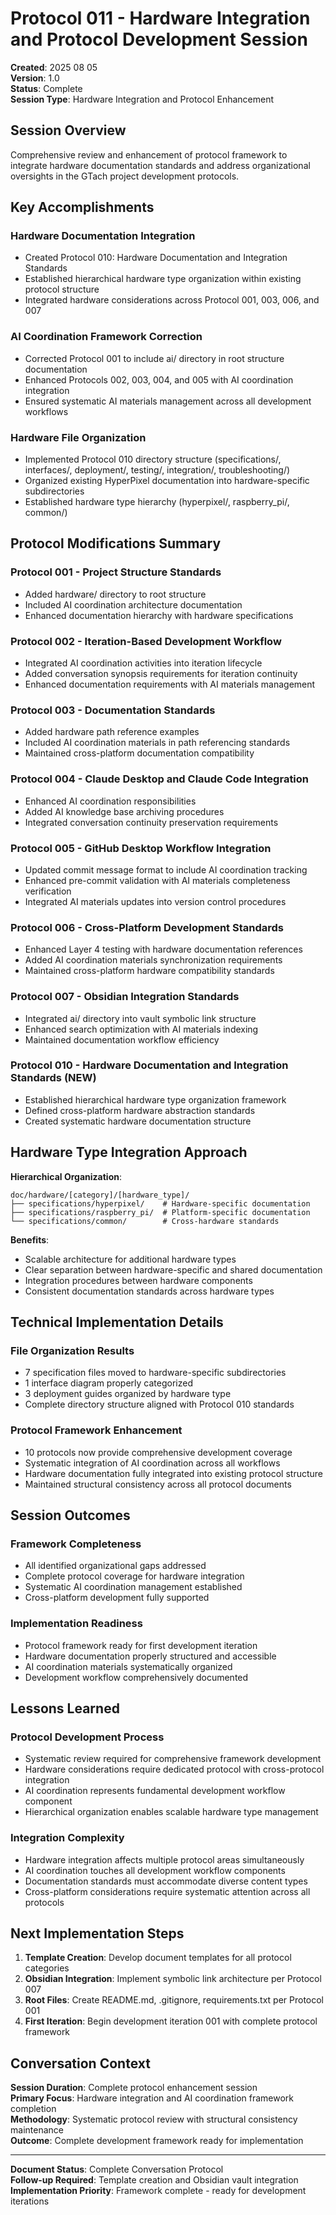 # Protocol 011 - Hardware Integration and Protocol Development Session

**Created**: 2025 08 05  
**Version**: 1.0  
**Status**: Complete  
**Session Type**: Hardware Integration and Protocol Enhancement

## Session Overview

Comprehensive review and enhancement of protocol framework to integrate hardware documentation standards and address organizational oversights in the GTach project development protocols.

## Key Accomplishments

### Hardware Documentation Integration
- Created Protocol 010: Hardware Documentation and Integration Standards
- Established hierarchical hardware type organization within existing protocol structure
- Integrated hardware considerations across Protocol 001, 003, 006, and 007

### AI Coordination Framework Correction
- Corrected Protocol 001 to include ai/ directory in root structure documentation
- Enhanced Protocols 002, 003, 004, and 005 with AI coordination integration
- Ensured systematic AI materials management across all development workflows

### Hardware File Organization
- Implemented Protocol 010 directory structure (specifications/, interfaces/, deployment/, testing/, integration/, troubleshooting/)
- Organized existing HyperPixel documentation into hardware-specific subdirectories
- Established hardware type hierarchy (hyperpixel/, raspberry_pi/, common/)

## Protocol Modifications Summary

### Protocol 001 - Project Structure Standards
- Added hardware/ directory to root structure
- Included AI coordination architecture documentation
- Enhanced documentation hierarchy with hardware specifications

### Protocol 002 - Iteration-Based Development Workflow  
- Integrated AI coordination activities into iteration lifecycle
- Added conversation synopsis requirements for iteration continuity
- Enhanced documentation requirements with AI materials management

### Protocol 003 - Documentation Standards
- Added hardware path reference examples
- Included AI coordination materials in path referencing standards
- Maintained cross-platform documentation compatibility

### Protocol 004 - Claude Desktop and Claude Code Integration
- Enhanced AI coordination responsibilities
- Added AI knowledge base archiving procedures
- Integrated conversation continuity preservation requirements

### Protocol 005 - GitHub Desktop Workflow Integration
- Updated commit message format to include AI coordination tracking
- Enhanced pre-commit validation with AI materials completeness verification
- Integrated AI materials updates into version control procedures

### Protocol 006 - Cross-Platform Development Standards
- Enhanced Layer 4 testing with hardware documentation references
- Added AI coordination materials synchronization requirements
- Maintained cross-platform hardware compatibility standards

### Protocol 007 - Obsidian Integration Standards
- Integrated ai/ directory into vault symbolic link structure
- Enhanced search optimization with AI materials indexing
- Maintained documentation workflow efficiency

### Protocol 010 - Hardware Documentation and Integration Standards (NEW)
- Established hierarchical hardware type organization framework
- Defined cross-platform hardware abstraction standards
- Created systematic hardware documentation structure

## Hardware Type Integration Approach

**Hierarchical Organization**:
```
doc/hardware/[category]/[hardware_type]/
├── specifications/hyperpixel/    # Hardware-specific documentation
├── specifications/raspberry_pi/  # Platform-specific documentation  
└── specifications/common/        # Cross-hardware standards
```

**Benefits**:
- Scalable architecture for additional hardware types
- Clear separation between hardware-specific and shared documentation
- Integration procedures between hardware components
- Consistent documentation standards across hardware types

## Technical Implementation Details

### File Organization Results
- 7 specification files moved to hardware-specific subdirectories
- 1 interface diagram properly categorized
- 3 deployment guides organized by hardware type
- Complete directory structure aligned with Protocol 010 standards

### Protocol Framework Enhancement
- 10 protocols now provide comprehensive development coverage
- Systematic integration of AI coordination across all workflows
- Hardware documentation fully integrated into existing protocol structure
- Maintained structural consistency across all protocol documents

## Session Outcomes

### Framework Completeness
- All identified organizational gaps addressed
- Complete protocol coverage for hardware integration
- Systematic AI coordination management established
- Cross-platform development fully supported

### Implementation Readiness
- Protocol framework ready for first development iteration
- Hardware documentation properly structured and accessible
- AI coordination materials systematically organized
- Development workflow comprehensively documented

## Lessons Learned

### Protocol Development Process
- Systematic review required for comprehensive framework development
- Hardware considerations require dedicated protocol with cross-protocol integration
- AI coordination represents fundamental development workflow component
- Hierarchical organization enables scalable hardware type management

### Integration Complexity
- Hardware integration affects multiple protocol areas simultaneously
- AI coordination touches all development workflow components
- Documentation standards must accommodate diverse content types
- Cross-platform considerations require systematic attention across all protocols

## Next Implementation Steps

1. **Template Creation**: Develop document templates for all protocol categories
2. **Obsidian Integration**: Implement symbolic link architecture per Protocol 007
3. **Root Files**: Create README.md, .gitignore, requirements.txt per Protocol 001
4. **First Iteration**: Begin development iteration 001 with complete protocol framework

## Conversation Context

**Session Duration**: Complete protocol enhancement session  
**Primary Focus**: Hardware integration and AI coordination framework completion  
**Methodology**: Systematic protocol review with structural consistency maintenance  
**Outcome**: Complete development framework ready for implementation

---

**Document Status**: Complete Conversation Protocol  
**Follow-up Required**: Template creation and Obsidian vault integration  
**Implementation Priority**: Framework complete - ready for development iterations